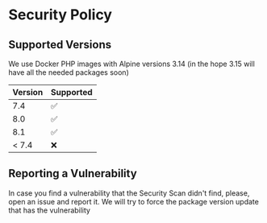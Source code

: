 # Security Policy

## Supported Versions

We use Docker PHP images with Alpine versions 3.14 (in the hope 3.15 will have all the needed packages soon)

| Version | Supported          |
| ------- | ------------------ |
| 7.4     | :white_check_mark: |
| 8.0     | :white_check_mark: |
| 8.1     | :white_check_mark: |
| < 7.4   | :x:                |

## Reporting a Vulnerability

In case you find a vulnerability that the Security Scan didn't find, please, open an issue and report it.
We will try to force the package version update that has the vulnerability
